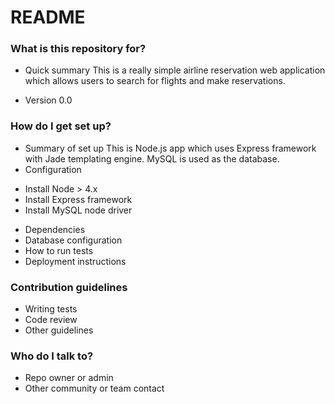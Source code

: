 # README #


### What is this repository for? ###

* Quick summary
This is a really simple airline reservation web application which allows users to search for flights and make reservations.

* Version
0.0

### How do I get set up? ###

* Summary of set up
This is Node.js app which uses Express framework with Jade templating engine. MySQL is used as the database.
* Configuration
- Install Node > 4.x
- Install Express framework
- Install MySQL node driver

* Dependencies
* Database configuration
* How to run tests
* Deployment instructions

### Contribution guidelines ###

* Writing tests
* Code review
* Other guidelines

### Who do I talk to? ###

* Repo owner or admin
* Other community or team contact